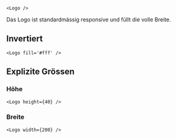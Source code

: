 ```react
<Logo />
```

Das Logo ist standardmässig responsive und füllt die volle Breite.

## Invertiert

```react|dark
<Logo fill='#fff' />
```

## Explizite Grössen

### Höhe

```react
<Logo height={40} />
```

### Breite

```react
<Logo width={200} />
```

